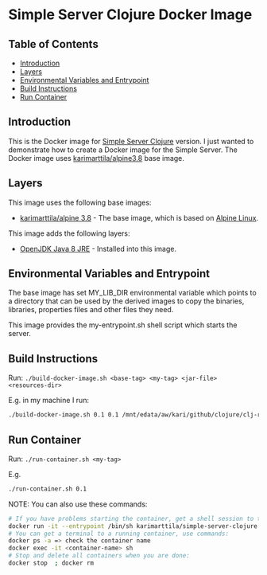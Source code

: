 # Simple Server Clojure Docker Image <!-- omit in toc -->


## Table of Contents  <!-- omit in toc -->
- [Introduction](#introduction)
- [Layers](#layers)
- [Environmental Variables and Entrypoint](#environmental-variables-and-entrypoint)
- [Build Instructions](#build-instructions)
- [Run Container](#run-container)


## Introduction

This is the Docker image for [Simple Server Clojure](TODO) version. I just wanted to demonstrate how to create a Docker image for the Simple Server. The Docker image uses [karimarttila/alpine3.8](TODO) base image.


## Layers

This image uses the following base images:

- [karimarttila/alpine 3.8](TODO) - The base image, which is based on [Alpine Linux](https://alpinelinux.org/).

This image adds the following layers:

- [OpenJDK Java 8 JRE](http://openjdk.java.net/) - Installed into this image.


## Environmental Variables and Entrypoint

The base image has set MY_LIB_DIR environmental variable which points to a directory that can be used by the derived images to copy the binaries, libraries, properties files and other files they need.

This image provides the my-entrypoint.sh shell script which starts the server.


## Build Instructions

Run: ```./build-docker-image.sh <base-tag> <my-tag> <jar-file> <resources-dir>```

E.g. in my machine I run:

```bash
./build-docker-image.sh 0.1 0.1 /mnt/edata/aw/kari/github/clojure/clj-ring-cljs-reagent-demo/simple-server/target/uberjar/simple-server-1.0-standalone.jar /mnt/edata/aw/kari/github/clojure/clj-ring-cljs-reagent-demo/simple-server/resources
```


## Run Container

Run: ```./run-container.sh <my-tag>```

E.g. 

```bash
./run-container.sh 0.1
```

NOTE: You can also use these commands:

```bash
# If you have problems starting the container, get a shell session to the container and check it inside:
docker run -it --entrypoint /bin/sh karimarttila/simple-server-clojure:0.1
# You can get a terminal to a running container, use commands:
docker ps -a => check the container name
docker exec -it <container-name> sh
# Stop and delete all containers when you are done:
docker stop  ; docker rm 
```

